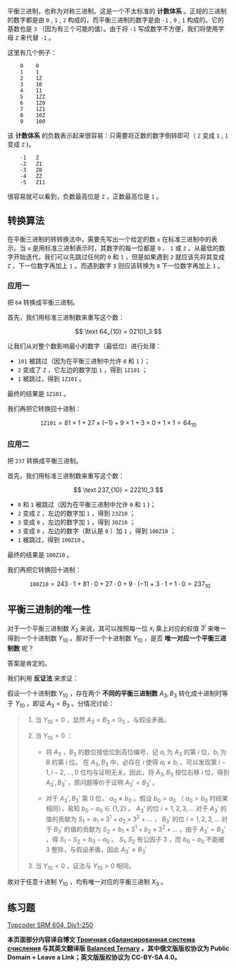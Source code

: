 平衡三进制，也称为对称三进制。这是一个不太标准的 **计数体系** 。正规的三进制的数字都是由 `0` , `1` , `2` 构成的，而平衡三进制的数字是由 `-1` , `0` , `1` 构成的。它的基数也是 `3` （因为有三个可能的值）。由于将 `-1` 写成数字不方便，我们将使用字母 `Z` 来代替 `-1` 。

这里有几个例子：

```text
    0    0
    1    1
    2    1Z
    3    10
    4    11
    5    1ZZ
    6    1Z0
    7    1Z1
    8    10Z
    9    100
```

该 **计数体系** 的负数表示起来很容易：只需要将正数的数字倒转即可（ `Z` 变成 `1` , `1` 变成 `Z` )。

```text
    -1   Z
    -2   Z1
    -3   Z0
    -4   ZZ
    -5   Z11
```

很容易就可以看到，负数最高位是 `Z` ，正数最高位是 `1` 。

## 转换算法

在平衡三进制的转转换法中，需要先写出一个给定的数 `x` 在标准三进制中的表示。当 `x` 是用标准三进制表示时，其数字的每一位都是 `0` 、 `1` 或 `2` 。从最低的数字开始迭代，我们可以先跳过任何的 `0` 和 `1` ，但是如果遇到 `2` 就应该先将其变成 `Z` ，下一位数字再加上 `1` 。而遇到数字 `3` 则应该转换为 `0` 下一位数字再加上 `1` 。

### 应用一

把 `64` 转换成平衡三进制。

首先，我们用标准三进制数来重写这个数：

$$
\text 64_{10} = 02101_3
$$

让我们从对整个数影响最小的数字（最低位）进行处理：

-  `101` 被跳过（因为在平衡三进制中允许 `0` 和 `1` ）；
-  `2` 变成了 `Z` ，它左边的数字加 `1` ，得到 `1Z101` ；
-  `1` 被跳过，得到 `1Z101` 。

最终的结果是 `1Z101` 。

我们再把它转换回十进制：

$$
\texttt {1Z101}=81 \times 1 +27 \times (-1) + 9 \times 1 + 3 \times 0 + 1 \times 1 = 64_{10}
$$

### 应用二

把 `237` 转换成平衡三进制。

首先，我们用标准三进制数来重写这个数：

$$
\text 237_{10} = 22210_3
$$

-  `0` 和 `1` 被跳过（因为在平衡三进制中允许 `0` 和 `1` )；
-  `2` 变成 `Z` ，左边的数字加 `1` ，得到 `23Z10` ；
-  `3` 变成 `0` ，左边的数字加 `1` ，得到 `30Z10` ；
-  `3` 变成 `0` ，左边的数字（默认是 `0` ）加 `1` ，得到 `100Z10` ；
-  `1` 被跳过，得到 `100Z10` 。

最终的结果是 `100Z10` 。

我们再把它转换回十进制：

$$
\texttt{ 100Z10} = 243 \cdot 1 + 81 \cdot 0 + 27 \cdot 0 + 9 \cdot (-1) + 3 \cdot 1 + 1 \cdot 0 = 237_{10}
$$

## 平衡三进制的唯一性

对于一个平衡三进制数 $X_3$ 来说，其可以按照每一位 $x_i$ 乘上对应的权值 $3^i$ 来唯一得到一个十进制数 $Y_{10}$ 。那对于一个十进制数 $Y_{10}$ ，是否 **唯一对应一个平衡三进制数** 呢？

答案是肯定的。

我们利用 **反证法** 来求证：

假设一个十进制数 $Y_{10}$ ，存在两个 **不同的平衡三进制数**  $A_3,B_3$ 转化成十进制时等于 $Y_{10}$ ，即证 $A_3 = B_3$ 。分情况讨论：

> 1. 当 $Y_{10}=0$ ，显然 $A_3 = B_3 = 0_3$ ，与假设矛盾。
> 2.  当 $Y_{10}>0$ ：
>
>     - 将 $A_3$ ，$B_3$ 的数位按低位到高位编号，记 $a_i$ 为 $A_3$ 的第 $i$ 位，$b_i$ 为 $B$ 的第 $i$ 位。 在 $A_3,B_3$ 中，必存在 $i$ 使得 $a_i\neq b_i$ 。可以发现第 $i-1,i-2,\dots,0$ 位均与证明无关。因此，将 $A_3,B_3$ 按位右移 $i$ 位，得到 $A_3',B_3'$ ，原问题等价于证明 $A_3'=B_3'$ 。
>
>     - 对于 $A_3',B_3'$ 第 $0$ 位， $a_0 \neq b_0$ 。假设 $b_0 > a_0$ （ $a_0>b_0$ 时结果相同），易知 $b_0 - a_0 \in \{1,2\}$ 。 $A_3'$ 的位 $i=1,2,3,...$ 对于 $A_3'$ 的值的贡献为 $S_1 = a_1 \times 3^1 + a_2 \times 3^2+ \dots$ ， $B_3'$ 的位 $i=1,2,3,...$ 对于 $B_3'$ 的值的贡献为 $S_2 = b_1 \times 3^1 + b_2 \times 3^2 + \dots$ 。由于 $A_3' = B_3'$ ，得 $S_1 - S_2 = b_0 - a_0$ 。 $S_1,S_2$ 有公因子 $3$ ，而 $b_0 - a_0$ 不能被 $3$ 整除，与假设矛盾，因此 $A_3'\neq B_3'$
> 3. 当 $Y_{10}<0$ ，证法与 $Y_{10}>0$ 相同。

故对于任意十进制 $Y_{10}$ ，均有唯一对应的平衡三进制 $X_3$ 。

## 练习题

 [Topcoder SRM 604, Div1-250](https://community.topcoder.com/stat?c=problem_statement&pm=12917&rd=15837) 

 **本页面部分内容译自博文 [Троичная сбалансированная система счисления](http://e-maxx.ru/algo/balanced_ternary) 与其英文翻译版 [Balanced Ternary](https://cp-algorithms.com/algebra/balanced-ternary.html) 。其中俄文版版权协议为 Public Domain + Leave a Link；英文版版权协议为 CC-BY-SA 4.0。** 
